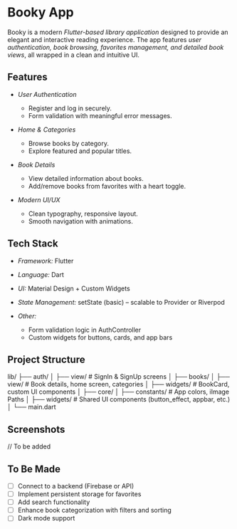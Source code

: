 # Booky App

Booky is a modern *Flutter-based library application* designed to provide an elegant and interactive reading experience. The app features *user authentication, book browsing, favorites management, and detailed book views*, all wrapped in a clean and intuitive UI.

## Features

* *User Authentication*

  * Register and log in securely.
  * Form validation with meaningful error messages.

* *Home & Categories*

  * Browse books by category.
  * Explore featured and popular titles.

* *Book Details*

  * View detailed information about books.
  * Add/remove books from favorites with a heart toggle.

* *Modern UI/UX*

  * Clean typography, responsive layout.
  * Smooth navigation with animations.

## Tech Stack

* *Framework:* Flutter
* *Language:* Dart
* *UI:* Material Design + Custom Widgets
* *State Management:* setState (basic) – scalable to Provider or Riverpod
* *Other:*

  * Form validation logic in AuthController
  * Custom widgets for buttons, cards, and app bars

## Project Structure


lib/
├── auth/
│   ├── view/          # SignIn & SignUp screens
│
├── books/
│   ├── view/          # Book details, home screen, categories
│   ├── widgets/       # BookCard, custom UI components
│
├── core/
│   ├── constants/     # App colors, iImage Paths
│   ├── widgets/       # Shared UI components (button_effect, appbar, etc.)
│
└── main.dart


## Screenshots

// To be added


## To Be Made

* [ ] Connect to a backend (Firebase or API)
* [ ] Implement persistent storage for favorites
* [ ] Add search functionality
* [ ] Enhance book categorization with filters and sorting
* [ ] Dark mode support
